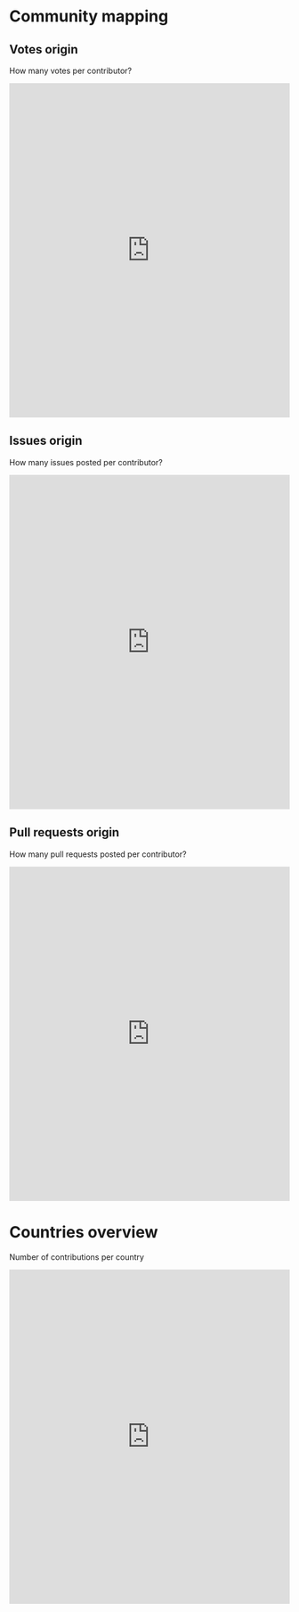 # Community mapping

## Votes origin
How many votes per contributor?

<iframe title="Votes"
  aria-label="Map"
  src="https://datawrapper.dwcdn.net/eUhJa/9/"
  scrolling="no"
  frameborder="0"
  style="width: 100%; min-width: 300px; border: none;"
  height="600">
</iframe>

## Issues origin
How many issues posted per contributor?

<iframe title="Issues"
  aria-label="Map"
  src="https://datawrapper.dwcdn.net/Oys3H/2/"
  scrolling="no"
  frameborder="0"
  style="width: 100%; min-width: 300px; border: none;"
  height="600">
</iframe>

## Pull requests origin
How many pull requests posted per contributor?

<iframe title="PR"
  aria-label="Map"
  src="https://datawrapper.dwcdn.net/kAeqU/1/"
  scrolling="no"
  frameborder="0"
  style="width: 100%; min-width: 300px; border: none;"
  height="600">
</iframe>

# Countries overview
Number of contributions per country

<iframe title="Overview"
  aria-label="Chart"
  src="https://datawrapper.dwcdn.net/15vqx/2/"
  scrolling="no"
  frameborder="0"
  style="width: 100%; min-width: 300px; border: none;"
  height="600">
</iframe>

